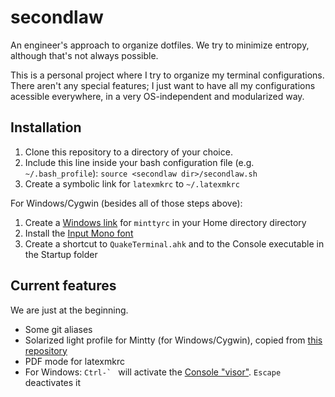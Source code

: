 secondlaw
=========

An engineer's approach to organize dotfiles. We try to minimize entropy, although that's not always possible.

This is a personal project where I try to organize my terminal configurations. There aren't any special features; I just want to have all my configurations acessible everywhere, in a very OS-independent and modularized way.

## Installation

1. Clone this repository to a directory of your choice.
2. Include this line inside your bash configuration file (e.g. `~/.bash_profile`): `source <secondlaw dir>/secondlaw.sh`
3. Create a symbolic link for `latexmkrc` to `~/.latexmkrc`

For Windows/Cygwin (besides all of those steps above):

1. Create a [Windows link](http://www.howtogeek.com/howto/16226/complete-guide-to-symbolic-links-symlinks-on-windows-or-linux/) for `minttyrc` in your Home directory directory
2. Install the [Input Mono font](http://input.fontbureau.com/)
3. Create a shortcut to `QuakeTerminal.ahk` and to the Console executable in the Startup folder

## Current features

We are just at the beginning.

* Some git aliases 
* Solarized light profile for Mintty (for Windows/Cygwin), copied from [this repository](https://github.com/mavnn/mintty-colors-solarized)
* PDF mode for latexmkrc
* For Windows: ``Ctrl-` `` will activate the [Console "visor"](http://tech.xster.net/tips/quake-style-drop-down-terminal-for-windows/ ). `Escape` deactivates it
 
